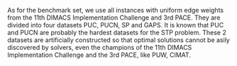 As for the benchmark set, we use all instances with uniform edge weights from the 11th DIMACS Implementation Challenge and 3rd PACE. 
They are divided into four datasets PUC, PUCN, SP and GAPS. 
It is known that PUC and PUCN are probably the hardest datasets for the STP problem. 
These 2 datasets are artificially constructed so that optimal solutions cannot be asily discovered by solvers, 
even the champions of the 11th DIMACS Implementation Challenge and the 3rd PACE, like PUW, CIMAT.
